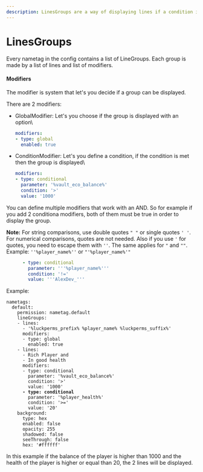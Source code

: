 ```yaml
---
description: LinesGroups are a way of displaying lines if a condition is met
---
```


# LinesGroups

Every nametag in the config contains a list of LineGroups. Each group is made by a list of lines and list of modifiers.

#### Modifiers

The modifier is system that let's you decide if a group can be displayed.

There are 2 modifiers:

*   GlobalModifier: Let's you choose if the group is displayed with an option\


    ```yaml
    modifiers:
    - type: global
      enabled: true
    ```
*   ConditionModifier: Let's you define a condition, if the condition is met then the group is displayed\


    ```yaml
    modifiers:
    - type: conditional
      parameter: '%vault_eco_balance%'
      condition: '>'
      value: '1000'
    ```



You can define multiple modifiers that work with an AND. So for example if you add 2 conditiona modifiers, both of them must be true in order to display the group.

**Note:** For string comparisons, use double quotes `" "` or single quotes `' '`. For numerical comparisons, quotes are not needed. Also if you use `'` for quotes, you need to escape them with `''`. The same applies for `"` and `""`. Example: `''%player_name%''` or `"'%player_name%'"`

```yaml
      - type: conditional
        parameter: '''%player_name%'''
        condition: '!='
        value: '''AlexDev_'''
```



Example:

<pre class="language-yaml"><code class="lang-yaml">nametags:
  default:
    permission: nametag.default
    lineGroups:
    - lines:
      - '%luckperms_prefix% %player_name% %luckperms_suffix%'
      modifiers:
      - type: global
        enabled: true
    - lines:
      - Rich Player and
      - In good health
      modifiers:
      - type: conditional
        parameter: '%vault_eco_balance%'
        condition: '>'
        value: '1000'
<strong>      - type: conditional
</strong>        parameter: '%player_health%'
        condition: '>='
        value: '20'        
    background:
      type: hex
      enabled: false
      opacity: 255
      shadowed: false
      seeThrough: false
      hex: '#ffffff'
</code></pre>

In this example if the balance of the player is higher than 1000 and the health of the player is higher or equal than 20, the 2 lines will be displayed.

